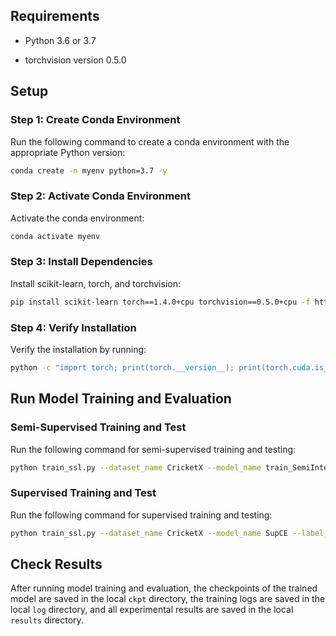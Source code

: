 
## Requirements

- Python 3.6 or 3.7

- torchvision version 0.5.0

## Setup

### Step 1: Create Conda Environment

Run the following command to create a conda environment with the appropriate Python version:

```sh
conda create -n myenv python=3.7 -y
```

### Step 2: Activate Conda Environment

Activate the conda environment:

```sh
conda activate myenv
```

### Step 3: Install Dependencies

Install scikit-learn, torch, and torchvision:

```sh
pip install scikit-learn torch==1.4.0+cpu torchvision==0.5.0+cpu -f https://download.pytorch.org/whl/torch_stable.html
```

### Step 4: Verify Installation

Verify the installation by running:

```sh
python -c "import torch; print(torch.__version__); print(torch.cuda.is_available())"
```

## Run Model Training and Evaluation

### Semi-Supervised Training and Test

Run the following command for semi-supervised training and testing:

```bash
python train_ssl.py --dataset_name CricketX --model_name train_SemiInterPF --alpha 0.3 --label_ratio [0.1 0.2 0.4 1.0]
```

### Supervised Training and Test

Run the following command for supervised training and testing:

```bash
python train_ssl.py --dataset_name CricketX --model_name SupCE --label_ratio [0.1 0.2 0.4 1.0]
```

## Check Results

After running model training and evaluation, the checkpoints of the trained model are saved in the local `ckpt` directory, the training logs are saved in the local `log` directory, and all experimental results are saved in the local `results` directory.

